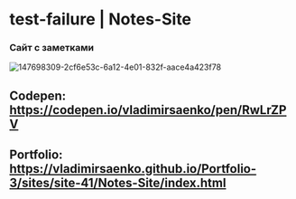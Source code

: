 # test-failure | Notes-Site

### Сайт с заметками

![147698309-2cf6e53c-6a12-4e01-832f-aace4a423f78](https://user-images.githubusercontent.com/56477695/147836716-e4e7720f-c92c-4bce-ba0c-e18b55c1ef4e.jpg)

## Codepen: https://codepen.io/vladimirsaenko/pen/RwLrZPV
## Portfolio: https://vladimirsaenko.github.io/Portfolio-3/sites/site-41/Notes-Site/index.html
